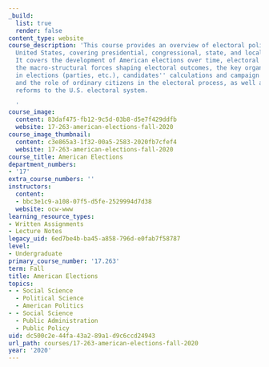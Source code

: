 ```yaml
---
_build:
  list: true
  render: false
content_type: website
course_description: 'This course provides an overview of electoral politics in the
  United States, covering presidential, congressional, state, and local elections.
  It covers the development of American elections over time, electoral rules and institutions,
  the macro-structural forces shaping electoral outcomes, the key organizations involved
  in elections (parties, etc.), candidates'' calculations and campaign strategies,
  and the role of ordinary citizens in the electoral process, as well as potential
  reforms to the U.S. electoral system.

  '
course_image:
  content: 83daf475-fb12-9c5d-03b8-d5e7f429ddfb
  website: 17-263-american-elections-fall-2020
course_image_thumbnail:
  content: c3e865a3-1f32-00a5-2583-2020fb7cfef4
  website: 17-263-american-elections-fall-2020
course_title: American Elections
department_numbers:
- '17'
extra_course_numbers: ''
instructors:
  content:
  - bbc3e1c9-a108-07f5-d5fe-2529994d7d38
  website: ocw-www
learning_resource_types:
- Written Assignments
- Lecture Notes
legacy_uid: 6ed7be4b-ba45-a858-796d-e0fab7f58787
level:
- Undergraduate
primary_course_number: '17.263'
term: Fall
title: American Elections
topics:
- - Social Science
  - Political Science
  - American Politics
- - Social Science
  - Public Administration
  - Public Policy
uid: dc500c2e-44fa-43a2-89a1-d9c6ccd24943
url_path: courses/17-263-american-elections-fall-2020
year: '2020'
---
```


